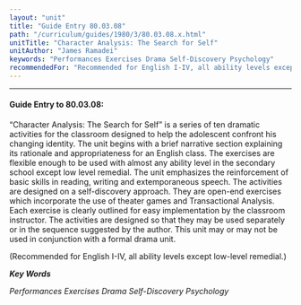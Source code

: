 ```yaml
---
layout: "unit"
title: "Guide Entry 80.03.08"
path: "/curriculum/guides/1980/3/80.03.08.x.html"
unitTitle: "Character Analysis: The Search for Self"
unitAuthor: "James Ramadei"
keywords: "Performances Exercises Drama Self-Discovery Psychology"
recommendedFor: "Recommended for English I-IV, all ability levels except low-level remedial."
---
```

<body>
<hr/>
 <h4>
  Guide Entry to 80.03.08:
 </h4>
 “Character Analysis: The Search for Self” is a series of ten dramatic activities for the classroom designed to help the adolescent confront his changing identity.  The unit begins with a brief narrative section explaining its rationale and appropriateness for an English class. The exercises are flexible enough to be used with almost any ability level in the secondary school except low level remedial.  The unit emphasizes the reinforcement of basic skills in reading, writing and extemporaneous speech.  The activities are designed on a self-discovery approach.  They are open-end exercises which incorporate the use of theater games and Transactional Analysis.  Each exercise is clearly outlined for easy implementation by the classroom instructor.  The activities are designed so that they may be used separately or in the sequence suggested by the author.  This unit may or may not be used in conjunction with a formal drama unit.
 <p>
  (Recommended for English I-IV, all ability levels except low-level remedial.)
 </p>
<p>
  <b>
   <i>
    Key Words
   </i>
  </b>
  <br/>
 </p>
 <p>
  <i>
   Performances Exercises Drama Self-Discovery Psychology
  </i>
 </p>

</body>